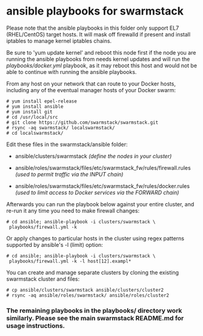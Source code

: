 # ansible playbooks for swarmstack

Please note that the ansible playbooks in this folder only support EL7 (RHEL/CentOS) target hosts. It will mask off firewalld if present and install iptables to manage kernel iptables chains. 

Be sure to 'yum update kernel' and reboot this node first if the node you are running the ansible playbooks from needs kernel updates and will run the _playbooks/docker.yml_ playbook, as it may reboot this host and would not be able to continue with running the ansible playbooks.

From any host on your network that can route to your Docker hosts, including any of the eventual manager hosts of your Docker swarm:

```
# yum install epel-release
# yum install ansible
# yum install git
# cd /usr/local/src
# git clone https://github.com/swarmstack/swarmstack.git
# rsync -aq swarmstack/ localswarmstack/
# cd localswarmstack/
```

Edit these files in the swarmstack/ansible folder: 

* ansible/clusters/swarmstack _(define the nodes in your cluster)_

* ansible/roles/swarmstack/files/etc/swarmstack_fw/rules/firewall.rules _(used to permit traffic via the INPUT chain)_

* ansible/roles/swarmstack/files/etc/swarmstack_fw/rules/docker.rules _(used to limit access to Docker services via the FORWARD chain)_

Afterwards you can run the playbook below against your entire cluster, and re-run it any time you need to make firewall changes:

```
# cd ansible; ansible-playbook -i clusters/swarmstack \
 playbooks/firewall.yml -k

```
Or apply changes to particular hosts in the cluster using regex patterns supported by ansible's -l (limit) option:
```
# cd ansible; ansible-playbook -i clusters/swarmstack \
 playbooks/firewall.yml -k -l host[12].exampl*
```

You can create and manage separate clusters by cloning the existing swarmstack cluster and files:
```
# cp ansible/clusters/swarmstack ansible/clusters/cluster2
# rsync -aq ansible/roles/swarmstack/ ansible/roles/cluster2
```

### The remaining playbooks in the playbooks/ directory work similarly. Please see the main swarmstack README.md for usage instructions.
